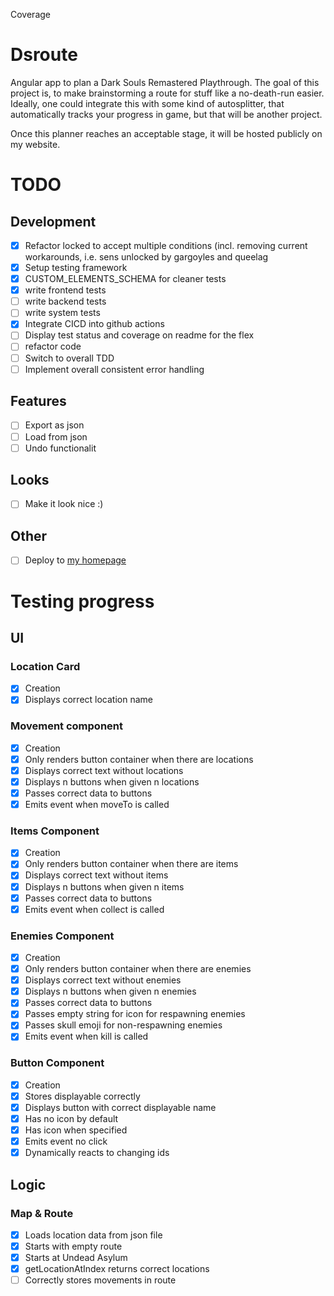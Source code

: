 <!--START_SECTION:{section-name}-->
Coverage
<!--END_SECTION:{section-name}-->

# Dsroute
Angular app to plan a Dark Souls Remastered Playthrough. The goal of this project is, to make brainstorming a route for stuff like a no-death-run easier. Ideally, one could integrate this with some kind of autosplitter, that automatically tracks your progress in game, but that will be another project.

Once this planner reaches an acceptable stage, it will be hosted publicly on my website.

# TODO

## Development
- [x] Refactor locked to accept multiple conditions (incl. removing current workarounds, i.e. sens unlocked by gargoyles and queelag  
- [x] Setup testing framework  
- [x] CUSTOM_ELEMENTS_SCHEMA for cleaner tests  
- [x] write frontend tests  
- [ ] write backend tests  
- [ ] write system tests  
- [x] Integrate CICD into github actions  
- [ ] Display test status and coverage on readme for the flex  
- [ ] refactor code  
- [ ] Switch to overall TDD
- [ ] Implement overall consistent error handling

## Features
- [ ] Export as json  
- [ ] Load from json  
- [ ] Undo functionalit
      
## Looks
- [ ] Make it look nice :)

## Other
- [ ] Deploy to [my homepage](https://www.sailsman.xyz)

# Testing progress
## UI
### Location Card
- [x] Creation
- [x] Displays correct location name
### Movement component
- [x] Creation
- [x] Only renders button container when there are locations
- [x] Displays correct text without locations
- [x] Displays n buttons when given n locations
- [x] Passes correct data to buttons
- [x] Emits event when moveTo is called
### Items Component
- [x] Creation
- [x] Only renders button container when there are items
- [x] Displays correct text without items
- [x] Displays n buttons when given n items
- [x] Passes correct data to buttons
- [x] Emits event when collect is called
### Enemies Component
- [x] Creation
- [x] Only renders button container when there are enemies
- [x] Displays correct text without enemies
- [x] Displays n buttons when given n enemies
- [x] Passes correct data to buttons
- [x] Passes empty string for icon for respawning enemies
- [x] Passes skull emoji for non-respawning enemies
- [x] Emits event when kill is called
### Button Component
- [x] Creation
- [x] Stores displayable correctly
- [x] Displays button with correct displayable name
- [x] Has no icon by default
- [x] Has icon when specified
- [x] Emits event no click
- [x] Dynamically reacts to changing ids

## Logic
### Map & Route
- [x] Loads location data from json file
- [x] Starts with empty route
- [x] Starts at Undead Asylum
- [x] getLocationAtIndex returns correct locations
- [ ] Correctly stores movements in route
